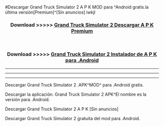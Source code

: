 #Descargar Grand Truck Simulator 2  A P K MOD para ^Android gratis.la última versión[Premium]^[Sin anuncios] iwkjl



<div align="center">
<h3>Download >>>>> <a href="https://es-web.web.app/?es= Grand Truck Simulator 2 ">Grand Truck Simulator 2  Descargar A P K Premium</a></h3><br>

<h3>Download >>>>> <a href="https://es-web.web.app/?es= Grand Truck Simulator 2 ">Grand Truck Simulator 2  Instalador de A P K para .Android</a></h3>
</div>


----------------------------------------------------------

----------------------------------------------------------

----------------------------------------------------------

Descargar Grand Truck Simulator 2  .APK^MOD^ para .Android gratis.

Descargar la aplicación. Grand Truck Simulator 2  APK^El nombre es la versión para .Android.

Descargar Grand Truck Simulator 2  A P K [Sin anuncios]

Descargar Grand Truck Simulator 2  gratuita del mod para .Android.